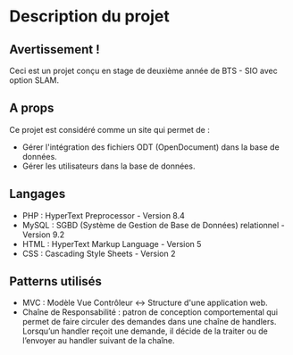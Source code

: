 # Description du projet

## Avertissement !

Ceci est un projet conçu en stage de deuxième année de BTS - SIO avec option SLAM.

## A props
Ce projet est considéré comme un site qui permet de :
- Gérer l'intégration des fichiers ODT (OpenDocument) dans la base de données.
- Gérer les utilisateurs dans la base de données.

## Langages
- PHP : HyperText Preprocessor - Version 8.4
- MySQL : SGBD (Système de Gestion de Base de Données) relationnel - Version 9.2
- HTML : HyperText Markup Language - Version 5
- CSS : Cascading Style Sheets - Version 2

## Patterns utilisés
- MVC : Modèle Vue Contrôleur ↔ Structure d'une application web.
- Chaîne de Responsabilité : patron de conception comportemental qui permet de faire circuler des demandes dans une chaîne de handlers. Lorsqu’un handler reçoit une demande, il décide de la traiter ou de l’envoyer au handler suivant de la chaîne.